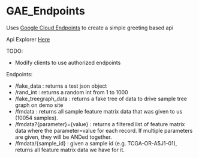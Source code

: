 GAE_Endpoints
=============

Uses [Google Cloud Endpoints](https://cloud.google.com/appengine/docs/python/endpoints/) to create a simple greeting based api

Api Explorer [Here](https://isb-cgc.appspot.com/_ah/api/explorer)

TODO:
- Modify clients to use authorized endpoints

Endpoints:

- /fake_data : returns a test json object
- /rand_int : returns a random int from 1 to 1000
- /fake_treegraph_data : returns a fake tree of data to drive sample tree graph on demo site
- /fmdata : returns all sample feature matrix data that was given to us (10054 samples).
- /fmdata?{parameter}={value} : returns a filtered list of feature matrix data where the parameter=value for each record. If multiple parameters are given, they will be ANDed together.
- /fmdata/{sample_id} : given a sample id (e.g. TCGA-OR-A5J1-01), returns all feature matrix data we have for it.
